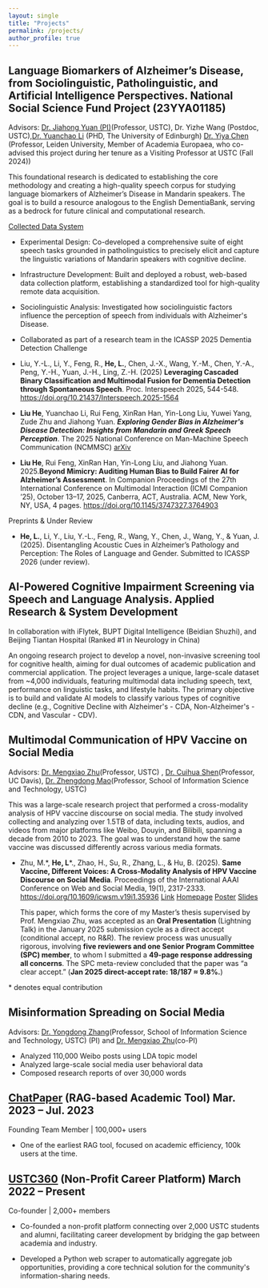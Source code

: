 ```yaml
---
layout: single
title: "Projects"
permalink: /projects/
author_profile: true
---
```

  

Language Biomarkers of Alzheimer’s Disease, from Sociolinguistic, Patholinguistic, and Artificial Intelligence Perspectives. National Social Science Fund Project (23YYA01185)
------

Advisors: [Dr. Jiahong Yuan (PI)](https://openreview.net/profile?id=~Jiahong_Yuan1)(Professor, USTC), Dr. Yizhe Wang (Postdoc, USTC),[Dr. Yuanchao Li](https://yc-li20.github.io) (PHD, The University of Edinburgh) [Dr. Yiya Chen](https://www.ae-info.org/ae/Member/Chen_Yiya) (Professor, Leiden University, Member of Academia Europaea, who co-advised this project during her tenure as a Visiting Professor at USTC (Fall 2024))

This foundational research is dedicated to establishing the core methodology and creating a high-quality speech corpus for studying language biomarkers of Alzheimer’s Disease in Mandarin speakers. The goal is to build a resource analogous to the English DementiaBank, serving as a bedrock for future clinical and computational research.

[Collected Data System](https://www.ustcphonetics.cloud/main)

- Experimental Design: Co-developed a comprehensive suite of eight speech tasks grounded in patholinguistics to precisely elicit and capture the linguistic variations of Mandarin speakers with cognitive decline.
- Infrastructure Development: Built and deployed a robust, web-based data collection platform, establishing a standardized tool for high-quality remote data acquisition.
- Sociolinguistic Analysis: Investigated how sociolinguistic factors influence the perception of speech from individuals with Alzheimer's Disease.
- Collaborated as part of a research team in the ICASSP 2025 Dementia Detection Challenge



- Liu, Y.-L., Li, Y., Feng, R., **He, L.**, Chen, J.-X., Wang, Y.-M., Chen, Y.-A., Peng, Y.-H., Yuan, J.-H., Ling, Z.-H. (2025) **Leveraging Cascaded Binary Classification and Multimodal Fusion for Dementia Detection through Spontaneous Speech**. Proc. Interspeech 2025, 544-548. https://doi.org/10.21437/Interspeech.2025-1564

- **Liu He**, Yuanchao Li, Rui Feng, XinRan Han, Yin-Long Liu, Yuwei Yang, Zude Zhu and Jiahong Yuan. ***Exploring Gender Bias in Alzheimer's Disease Detection: Insights from Mandarin and Greek Speech Perception***. The 2025 National Conference on Man-Machine Speech Communication (NCMMSC)  [arXiv](https://arxiv.org/abs/2507.12356)

- **Liu He**, Rui Feng, XinRan Han, Yin-Long Liu, and Jiahong Yuan. 2025.**Beyond Mimicry: Auditing Human Bias to Build Fairer AI for Alzheimer’s Assessment**. In Companion Proceedings of the 27th International Conference on Multimodal Interaction (ICMI Companion ’25), October 13–17, 2025, Canberra, ACT, Australia. ACM, New York, NY, USA, 4 pages. https://doi.org/10.1145/3747327.3764903

Preprints & Under Review

- **He, L.**, Li, Y., Liu, Y.-L., Feng, R., Wang, Y., Chen, J., Wang, Y., & Yuan, J. (2025). Disentangling Acoustic Cues in Alzheimer’s Pathology and Perception: The Roles of Language and Gender. Submitted to ICASSP 2026 (under review).


AI-Powered Cognitive Impairment Screening via Speech and Language Analysis. Applied Research & System Development
------
In collaboration with iFlytek, BUPT Digital Intelligence (Beidian Shuzhi), and Beijing Tiantan Hospital (Ranked #1 in Neurology in China)

An ongoing research project to develop a novel, non-invasive screening tool for cognitive health, aiming for dual outcomes of academic publication and commercial application. The project leverages a unique, large-scale dataset from ~4,000 individuals, featuring multimodal data including speech, text, performance on linguistic tasks, and lifestyle habits. The primary objective is to build and validate AI models to classify various types of cognitive decline (e.g., Cognitive Decline with Alzheimer's - CDA, Non-Alzheimer's - CDN, and Vascular - CDV).



Multimodal Communication of HPV Vaccine on Social Media
------

Advisors: [Dr. Mengxiao Zhu](https://sites.google.com/site/mengxiaozhu/)(Professor, USTC) , [Dr. Cuihua Shen](https://communication.ucdavis.edu/people/cuihua-shen)(Professor, UC Davis), [Dr. Zhengdong Mao](https://faculty.ustc.edu.cn/maozhendong/zh_CN/index.htm)(Professor, School of Information Science and Technology, USTC) 


This was a large-scale research project that performed a cross-modality analysis of HPV vaccine discourse on social media. The study involved collecting and analyzing over 1.5TB of data, including texts, audios, and videos from major platforms like Weibo, Douyin, and Bilibili, spanning a decade from 2010 to 2023. The goal was to understand how the same vaccine was discussed differently across various media formats.

- Zhu, M.\*, **He, L**\*., Zhao, H., Su, R., Zhang, L., & Hu, B. (2025). **Same Vaccine, Different Voices: A Cross-Modality Analysis of HPV Vaccine Discourse on Social Media**. Proceedings of the International AAAI Conference on Web and Social Media, 19(1), 2317-2333. https://doi.org/10.1609/icwsm.v19i1.35936 [Link](https://ojs.aaai.org/index.php/ICWSM/article/view/35936) [Homepage](https://heliumnm.github.io/same-vaccine-diff-voices/) [Poster](https://drive.google.com/file/d/1Xbokf3xGSPVwJTJttb0Vgr4Gx8r-_lH-/view?usp=share_link) [Slides](https://drive.google.com/file/d/1dqdZOOJwa60oTDkgdgjo1lWyzO-xthDQ/view?usp=share_link)

  This paper, which forms the core of my Master’s thesis supervised by Prof. Mengxiao Zhu, was accepted as an **Oral Presentation** (Lightning Talk) in the January 2025 submission cycle as a direct accept (conditional accept, no R&R). The review process was unusually rigorous, involving **five reviewers and one Senior Program Committee (SPC) member**, to whom I submitted a **49-page response addressing all concerns**. The SPC meta-review concluded that the paper was “a clear accept.” (**Jan 2025 direct-accept rate: 18/187 ≈ 9.8%.**)

 \* denotes equal contribution


 
Misinformation Spreading on Social Media
------

Advisors: [Dr. Yongdong Zhang](https://openreview.net/profile?id=~Yongdong_Zhang2)(Professor, School of Information Science and Technology, USTC) (PI) and [Dr. Mengxiao Zhu](https://sites.google.com/site/mengxiaozhu/)(co-PI)

-  Analyzed 110,000 Weibo posts using LDA topic model
-  Analyzed large-scale social media user behavioral data
-  Composed research reports of over 30,000 words



[ChatPaper](https://academic.chatpaper.top) (RAG-based Academic Tool)  Mar. 2023 – Jul. 2023
------
Founding Team Member | 100,000+ users

- One of the earliest RAG tool, focused on academic efficiency, 100k users at the time.


[USTC360](https://ustc360.notion.site/e4f2c55693e841758f38b103bfdf2fff?pvs=4) (Non-Profit Career Platform)  March 2022 – Present
------
Co-founder | 2,000+ members

- Co-founded a non-profit platform connecting over 2,000 USTC students and alumni, facilitating career development by bridging the gap between academia and industry.

- Developed a Python web scraper to automatically aggregate job opportunities, providing a core technical solution for the community's information-sharing needs.
